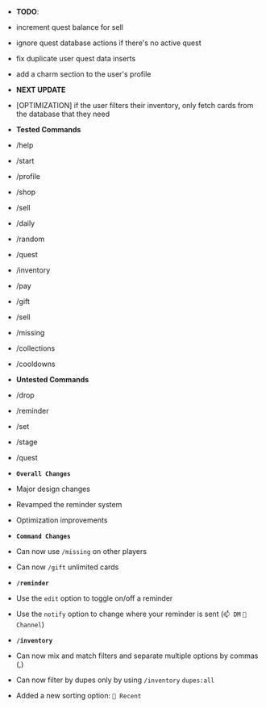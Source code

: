 - **TODO**:
 - increment quest balance for sell
 - ignore quest database actions if there's no active quest
 - fix duplicate user quest data inserts
 - add a charm section to the user's profile

- **NEXT UPDATE**
 - [OPTIMIZATION] if the user filters their inventory, only fetch cards from the database that they need

- **Tested Commands**
 - /help
 - /start
 - /profile
 - /shop
 - /sell
 - /daily
 - /random
 - /quest
 - /inventory
 - /pay
 - /gift
 - /sell
 - /missing
 - /collections
 - /cooldowns

- **Untested Commands**
 - /drop
 - /reminder
 - /set
 - /stage
 - /quest

<!-- Changelog -->
- **`Overall Changes`**
 - Major design changes
 - Revamped the reminder system
 - Optimization improvements

- **`Command Changes`**
 - Can now use `/missing` on other players
 - Can now `/gift` unlimited cards

- **`/reminder`**
 - Use the `edit` option to toggle on/off a reminder
 - Use the `notify` option to change where your reminder is sent (`📫 DM` `💬 Channel`)

- **`/inventory`**
 - Can now mix and match filters and separate multiple options by commas (,)
 - Can now filter by dupes only by using `/inventory` `dupes:all`
 - Added a new sorting option: `📅 Recent`